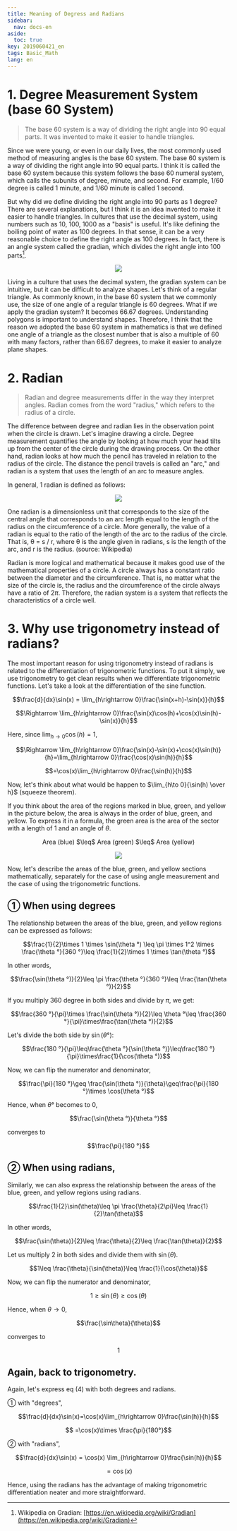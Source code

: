 ```yaml
---
title: Meaning of Degress and Radians
sidebar:
  nav: docs-en
aside:
  toc: true
key: 2019060421_en
tags: Basic_Math
lang: en
---
```


# 1. Degree Measurement System (base 60 System)
> The base 60 system is a way of dividing the right angle into 90 equal parts. It was invented to make it easier to handle triangles.

Since we were young, or even in our daily lives, the most commonly used method of measuring angles is the base 60 system. The base 60 system is a way of dividing the right angle into 90 equal parts. I think it is called the base 60 system because this system follows the base 60 numeral system, which calls the subunits of degree, minute, and second. For example, 1/60 degree is called 1 minute, and 1/60 minute is called 1 second.

But why did we define dividing the right angle into 90 parts as 1 degree? There are several explanations, but I think it is an idea invented to make it easier to handle triangles. In cultures that use the decimal system, using numbers such as 10, 100, 1000 as a "basis" is useful. It's like defining the boiling point of water as 100 degrees. In that sense, it can be a very reasonable choice to define the right angle as 100 degrees. In fact, there is an angle system called the gradian, which divides the right angle into 100 parts[^1].

<p align="center">
  <img src="https://support.esri.com/~/media/Support/GISDictionary/gradian.jpg">
</p>

Living in a culture that uses the decimal system, the gradian system can be intuitive, but it can be difficult to analyze shapes. Let's think of a regular triangle. As commonly known, in the base 60 system that we commonly use, the size of one angle of a regular triangle is 60 degrees. What if we apply the gradian system? It becomes 66.67 degrees. Understanding polygons is important to understand shapes. Therefore, I think that the reason we adopted the base 60 system in mathematics is that we defined one angle of a triangle as the closest number that is also a multiple of 60 with many factors, rather than 66.67 degrees, to make it easier to analyze plane shapes.


# 2. Radian

> Radian and degree measurements differ in the way they interpret angles. 
> Radian comes from the word "radius," which refers to the radius of a circle. 

The difference between degree and radian lies in the observation point when the circle is drawn. Let's imagine drawing a circle. Degree measurement quantifies the angle by looking at how much your head tilts up from the center of the circle during the drawing process. On the other hand, radian looks at how much the pencil has traveled in relation to the radius of the circle. The distance the pencil travels is called an "arc," and radian is a system that uses the length of an arc to measure angles.

In general, 1 radian is defined as follows:

<p align="center">
  <img src="https://raw.githubusercontent.com/angeloyeo/angeloyeo.github.io/master/pics/2-1-%EA%B0%81%EB%8F%84%EB%B2%95%EA%B3%BC_%ED%98%B8%EB%8F%84%EB%B2%95/%EA%B7%B8%EB%A6%BC2.png">
</p>

One radian is a dimensionless unit that corresponds to the size of the central angle that corresponds to an arc length equal to the length of the radius on the circumference of a circle. More generally, the value of a radian is equal to the ratio of the length of the arc to the radius of the circle. That is, θ = s / r, where θ is the angle given in radians, s is the length of the arc, and r is the radius. (source: Wikipedia)

Radian is more logical and mathematical because it makes good use of the mathematical properties of a circle. A circle always has a constant ratio between the diameter and the circumference. That is, no matter what the size of the circle is, the radius and the circumference of the circle always have a ratio of $2\pi$. Therefore, the radian system is a system that reflects the characteristics of a circle well.

# 3. Why use trigonometry instead of radians?

The most important reason for using trigonometry instead of radians is related to the differentiation of trigonometric functions. To put it simply, we use trigonometry to get clean results when we differentiate trigonometric functions. Let's take a look at the differentiation of the sine function.

$$\frac{d}{dx}\sin(x) = \lim_{h\rightarrow 0}\frac{\sin(x+h)-\sin(x)}{h}$$

$$\Rightarrow \lim_{h\rightarrow 0}\frac{\sin(x)\cos(h)+\cos(x)\sin(h)-\sin(x)}{h}$$

Here, since $\lim_{h\rightarrow 0}\cos(h)=1$,

$$\Rightarrow \lim_{h\rightarrow 0}\frac{\sin(x)-\sin(x)+\cos(x)\sin(h)}{h}=\lim_{h\rightarrow 0}\frac{\cos(x)\sin(h)}{h}$$

$$=\cos(x)\lim_{h\rightarrow 0}\frac{\sin(h)}{h}$$


Now, let's think about what would be happen to $\lim_{h\to 0}{\sin(h) \over h}$ (squeeze theorem).

If you think about the area of the regions marked in blue, green, and yellow in the picture below, the area is always in the order of blue, green, and yellow. To express it in a formula, the green area is the area of the sector with a length of 1 and an angle of $\theta$.

<center>Area (blue) $\leq$ Area (green) $\leq$ Area (yellow)</center>

<p align="center">
  <img src="https://raw.githubusercontent.com/angeloyeo/angeloyeo.github.io/master/pics/2-1-%EA%B0%81%EB%8F%84%EB%B2%95%EA%B3%BC_%ED%98%B8%EB%8F%84%EB%B2%95/%EA%B7%B8%EB%A6%BC3.png">
</p>

Now, let's describe the areas of the blue, green, and yellow sections mathematically, separately for the case of using angle measurement and the case of using the trigonometric functions.

## ➀ When using degrees

The relationship between the areas of the blue, green, and yellow regions can be expressed as follows: 

$$\frac{1}{2}\times 1 \times \sin(\theta  °) \leq \pi \times 1^2 \times \frac{\theta °}{360 °}\leq \frac{1}{2}\times 1 \times \tan(\theta °)$$

In other words,

$$\frac{\sin(\theta °)}{2}\leq \pi \frac{\theta °}{360 °}\leq \frac{\tan(\theta °)}{2}$$

If you multiply 360 degree in both sides and divide by $\pi$, we get:

$$\frac{360 °}{\pi}\times \frac{\sin(\theta °)}{2}\leq \theta °\leq \frac{360 °}{\pi}\times\frac{\tan(\theta °)}{2}$$

Let's divide the both side by $\sin(\theta °)$:

$$\frac{180 °}{\pi}\leq\frac{\theta °}{\sin(\theta °)}\leq\frac{180 °}{\pi}\times\frac{1}{\cos(\theta °)}$$

Now, we can flip the numerator and denominator,

$$\frac{\pi}{180 °}\geq \frac{\sin(\theta °)}{\theta}\geq\frac{\pi}{180 °}\times \cos(\theta °)$$

Hence, when $\theta °$ becomes to $0$,

$$\frac{\sin(\theta °)}{\theta  °}$$

converges to

$$\frac{\pi}{180 °}$$

## ➁ When using radians,

Similarly, we can also express the relationship between the areas of the blue, green, and yellow regions using radians.

$$\frac{1}{2}\sin(\theta)\leq \pi \frac{\theta}{2\pi}\leq \frac{1}{2}\tan(\theta)$$

In other words,

$$\frac{\sin(\theta)}{2}\leq \frac{\theta}{2}\leq \frac{\tan(\theta)}{2}$$

Let us multiply 2 in both sides and divide them with $\sin (\theta)$.

$$1\leq \frac{\theta}{\sin(\theta)}\leq \frac{1}{\cos(\theta)}$$

Now, we can flip the numerator and denominator,

$$1\geq \sin(\theta) \geq \cos(\theta)$$

Hence, when $\theta \to 0$, 

$$\frac{\sin\theta}{\theta}$$

converges to 

$$1$$

## Again, back to trigonometry.

Again, let's express eq (4) with both degrees and radians.

➀ with "degrees",

$$\frac{d}{dx}\sin(x)=\cos(x)\lim_{h\rightarrow 0}\frac{\sin(h)}{h}$$

$$ =\cos(x)\times \frac{\pi}{180°}$$


➁ with "radians",

$$\frac{d}{dx}\sin(x) = \cos(x) \lim_{h\rightarrow 0}\frac{\sin(h)}{h}$$

$$=\cos(x)$$

Hence, using the radians has the advantage of making trigonometric differentiation neater and more straightforward.


[^1]: Wikipedia on Gradian: [https://en.wikipedia.org/wiki/Gradian](https://en.wikipedia.org/wiki/Gradian)


